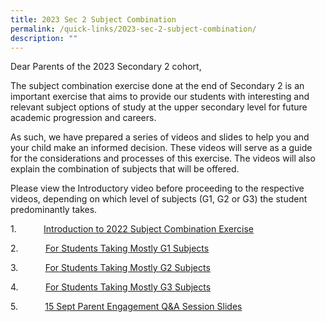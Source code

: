 ```yaml
---
title: 2023 Sec 2 Subject Combination
permalink: /quick-links/2023-sec-2-subject-combination/
description: ""
---
```

Dear Parents of the 2023 Secondary 2 cohort,

The subject combination exercise done at the end of Secondary 2 is an important exercise that aims to provide our students with interesting and relevant subject options of study at the upper secondary level for future academic progression and careers.

As such, we have prepared a series of videos and slides to help you and your child make an informed decision. These videos will serve as a guide for the considerations and processes of this exercise. The videos will also explain the combination of subjects that will be offered.

Please view the Introductory video before proceeding to the respective videos, depending on which level of subjects (G1, G2 or G3) the student predominantly takes.

1\.           [Introduction to 2022 Subject Combination Exercise](https://www.loom.com/share/9426d2d03f204064b1d0ee0e052b192e)

2\.           [For Students Taking Mostly G1 Subjects](https://www.loom.com/share/8623a7569900463399807c38c417e8cb?sid=1f8afbd5-6c5a-4e4a-b207-17facaab63f6)

3\.           [For Students Taking Mostly G2 Subjects ](https://www.loom.com/share/f2a29ab112a0457f85f2da3c08ddd682?sid=c6b5a3c9-763a-4adf-b2b3-c85a58f59918)

4\.           [For Students Taking Mostly G3 Subjects](https://www.loom.com/share/cb9e5fe17fcb437db4c0b2a7d8e73df3?sid=eb146cb8-1b77-4d67-8a7a-0fa82fc4b7da)

5\.           [15 Sept Parent Engagement Q&A Session Slides](/files/2022%20Sec%202%20Subject%20Combination/2023_15%20sept_%20parent%20student%20engagement%20-%20q&a%20on%20subject%20combination_180923.pdf)